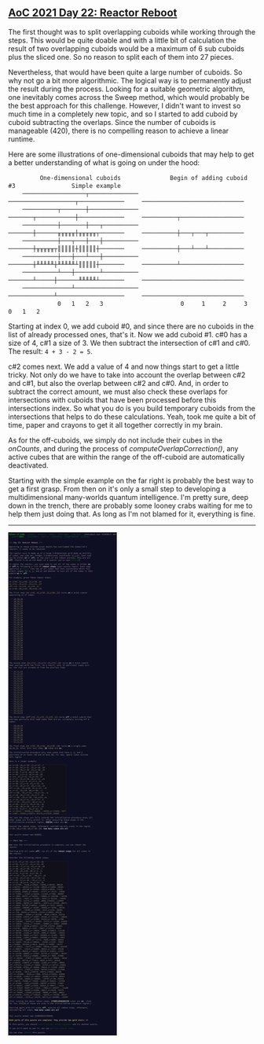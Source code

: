 ## [AoC 2021 Day 22: Reactor Reboot](https://adventofcode.com/2021/day/22)

The first thought was to split overlapping cuboids while working through the steps. This would be quite doable and with a little bit of calculation the result of two overlapping cuboids would be a maximum of 6 sub cuboids plus the sliced one. So no reason to split each of them into 27 pieces.

Nevertheless, that would have been quite a large number of cuboids. So why not go a bit more algorithmic. The logical way is to permanently adjust the result during the process. Looking for a suitable geometric algorithm, one inevitably comes across the Sweep method, which would probably be the best approach for this challenge. However, I didn't want to invest so much time in a completely new topic, and so I started to add cuboid by cuboid subtracting the overlaps. Since the number of cuboids is manageable (420), there is no compelling reason to achieve a linear runtime.

Here are some illustrations of one-dimensional cuboids that may help to get a better understanding of what is going on under the hood:

```
         One-dimensional cuboids              Begin of adding cuboid #3                Simple example       
    ──────────────────┬──────────────     ───────────────────┬─────────────     ─────────────────────────────
    ──────────┬───────┼──────────────     ───────┬───────────┼─────────────     ──────────┬──────────────────
    ──────────┼───────┼───┬──────────     ───────┼──────╥╥╥╥╥┼╥╥╥╥╥┬───────     ──────────┼───┬───┬──────────
    ──────────┼───┬───┼───┼──────────     ───────┼╥╥╥╥╥┬║║║║║┼║║║║║┼───────     ──────────┼───┴───┴──────────
    ──────────┼───┼───┴───┼──────────     ───────┼╨╨╨╨╨┼╨╨╨╨╨┴║║║║║┼───────     ──────────┴──────────────────
    ──────────┴───┼───────┴──────────     ───────┴─────┼──────╨╨╨╨╨┴───────     ─────────────────────────────
    ──────────────┴──────────────────     ─────────────┴───────────────────     ─────────────────────────────
              0   1   2   3                      0     1     2     3                      0   1   2
```

Starting at index 0, we add cuboid #0, and since there are no cuboids in the list of already processed ones, that's it. Now we add cuboid #1. c#0 has a size of 4, c#1 a size of 3. We then subtract the intersection of c#1 and c#0. The result: `4 + 3 - 2 = 5`.

c#2 comes next. We add a value of 4 and now things start to get a little tricky. Not only do we have to take into account the overlap between c#2 and c#1, but also the overlap between c#2 and c#0. And, in order to subtract the correct amount, we must also check these overlaps for intersections with cuboids that have been processed before this intersections index. So what you do is you build temporary cuboids from the intersections that helps to do these calculations. Yeah, took me quite a bit of time, paper and crayons to get it all together correctly in my brain.

As for the off-cuboids, we simply do not include their cubes in the *onCounts*, and during the process of *computeOverlapCorrection()*, any active cubes that are within the range of the off-cuboid are automatically deactivated.

Starting with the simple example on the far right is probably the best way to get a first grasp. From then on it's only a small step to developing a multidimensional many-worlds quantum intelligence. I'm pretty sure, deep down in the trench, there are probably some looney crabs waiting for me to help them just doing that. As long as I'm not blamed for it, everything is fine.

---

![AoC 2021 Day 22](../day22--Reactor_Reboot.png?raw=true)
